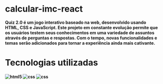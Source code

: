 # calcular-imc-react

<b>Quiz 2.0 é um jogo interativo baseado na web, desenvolvido usando HTML, CSS e JavaScript. Este projeto em constante evolução permite que os usuários testem seus conhecimentos em uma variedade de assuntos através de perguntas e respostas. Com o tempo, novas funcionalidades e temas serão adicionados para tornar a experiência ainda mais cativante.<b>
<br>

<h1>Tecnologias utilizadas</h1>

<img align="center" alt="html5" src="https://img.shields.io/badge/HTML5-E34F26?style=for-the-badge&logo=html5&logoColor=white"> <img align="center" alt="css" src="https://img.shields.io/badge/CSS3-1572B6?style=for-the-badge&logo=css3&logoColor=white"/> <img align="center" alt="css" src="https://img.shields.io/badge/React-20232A?style=for-the-badge&logo=react&logoColor=61DAFB"/>
 <br>
 
 
